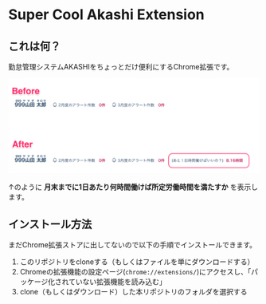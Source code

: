 # Super Cool Akashi Extension

## これは何？
勤怠管理システムAKASHIをちょっとだけ便利にするChrome拡張です。

![スクリーンショット](./screenshot.png)

↑のように **月末までに1日あたり何時間働けば所定労働時間を満たすか** を表示します。

## インストール方法

まだChrome拡張ストアに出してないので以下の手順でインストールできます。

1. このリポジトリをcloneする（もしくはファイルを単にダウンロードする）
1. Chromeの拡張機能の設定ページ(`chrome://extensions/`)にアクセスし、「パッケージ化されていない拡張機能を読み込む」
1. clone（もしくはダウンロード）した本リポジトリのフォルダを選択する
